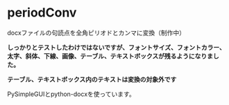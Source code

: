 # periodConv

docxファイルの句読点を全角ピリオドとカンマに変換（制作中）

**しっかりとテストしたわけではないですが、フォントサイズ、フォントカラー、太字、斜体、下線、画像、テーブル、テキストボックスが残るようになりました。**

**テーブル、テキストボックス内のテキストは変換の対象外です**

PySimpleGUIとpython-docxを使っています。
